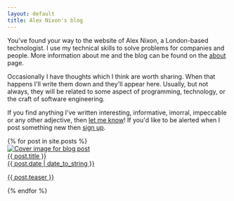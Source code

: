 ```yaml
---
layout: default
title: Alex Nixon's blog
---
```

You've found your way to the website of Alex Nixon, a London-based technologist. I use my technical skills to solve problems for companies and people. More information about me and the blog can be found on the [about](/about/) page.

Occasionally I have thoughts which I think are worth sharing. When that happens I'll write them down and they'll appear here. Usually, but not always, they will be related to some aspect of programming, technology, or the craft of software engineering.

If you find anything I've written interesting, informative, imorral, impeccable or any other adjective, then [let me know](/contact/)! If you'd like to be alerted when I post something new then [sign up](http://eepurl.com/gNIAJ5).

<div class="book-list">
  {% for post in site.posts %}
  <div class="book-item">
    <a href="{{ post.url }}">
    <div class="book-header">
      <img alt="Cover image for blog post" class="book-cover" src="{{ post.image }}"/>
      <div class="book-title"> {{ post.title }}</div>
      <div class="book-author"> {{ post.date | date_to_string }}</div>
    </div>
    <div class="book-description"><p>{{ post.teaser }}</p></div>
    </a>
  </div>
  {% endfor %}
</div>